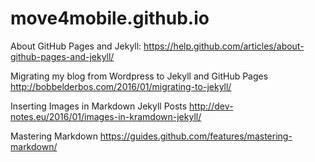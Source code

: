 # move4mobile.github.io

About GitHub Pages and Jekyll:
https://help.github.com/articles/about-github-pages-and-jekyll/

Migrating my blog from Wordpress to Jekyll and GitHub Pages
http://bobbelderbos.com/2016/01/migrating-to-jekyll/

Inserting Images in Markdown Jekyll Posts
http://dev-notes.eu/2016/01/images-in-kramdown-jekyll/

Mastering Markdown
https://guides.github.com/features/mastering-markdown/